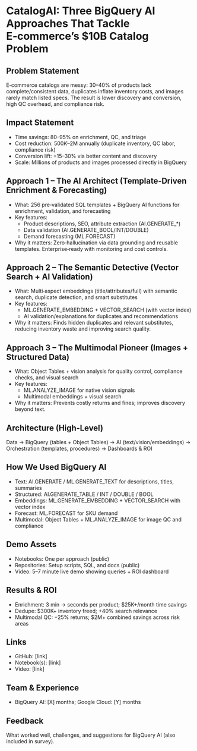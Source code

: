# CatalogAI: Three BigQuery AI Approaches That Tackle E‑commerce’s $10B Catalog Problem

## Problem Statement
E‑commerce catalogs are messy: 30–40% of products lack complete/consistent data, duplicates inflate inventory costs, and images rarely match listed specs. The result is lower discovery and conversion, high QC overhead, and compliance risk.

## Impact Statement
- Time savings: 80–95% on enrichment, QC, and triage
- Cost reduction: $500K–$2M annually (duplicate inventory, QC labor, compliance risk)
- Conversion lift: +15–30% via better content and discovery
- Scale: Millions of products and images processed directly in BigQuery

## Approach 1 – The AI Architect (Template‑Driven Enrichment & Forecasting)
- What: 256 pre‑validated SQL templates + BigQuery AI functions for enrichment, validation, and forecasting
- Key features:
  - Product descriptions, SEO, attribute extraction (AI.GENERATE_*)
  - Data validation (AI.GENERATE_BOOL/INT/DOUBLE)
  - Demand forecasting (ML.FORECAST)
- Why it matters: Zero‑hallucination via data grounding and reusable templates. Enterprise‑ready with monitoring and cost controls.

## Approach 2 – The Semantic Detective (Vector Search + AI Validation)
- What: Multi‑aspect embeddings (title/attributes/full) with semantic search, duplicate detection, and smart substitutes
- Key features:
  - ML.GENERATE_EMBEDDING + VECTOR_SEARCH (with vector index)
  - AI validation/explanations for duplicates and recommendations
- Why it matters: Finds hidden duplicates and relevant substitutes, reducing inventory waste and improving search quality.

## Approach 3 – The Multimodal Pioneer (Images + Structured Data)
- What: Object Tables + vision analysis for quality control, compliance checks, and visual search
- Key features:
  - ML.ANALYZE_IMAGE for native vision signals
  - Multimodal embeddings + visual search
- Why it matters: Prevents costly returns and fines; improves discovery beyond text.

## Architecture (High‑Level)
Data → BigQuery (tables + Object Tables) → AI (text/vision/embeddings) → Orchestration (templates, procedures) → Dashboards & ROI

## How We Used BigQuery AI
- Text: AI.GENERATE / ML.GENERATE_TEXT for descriptions, titles, summaries
- Structured: AI.GENERATE_TABLE / INT / DOUBLE / BOOL
- Embeddings: ML.GENERATE_EMBEDDING + VECTOR_SEARCH with vector index
- Forecast: ML.FORECAST for SKU demand
- Multimodal: Object Tables + ML.ANALYZE_IMAGE for image QC and compliance

## Demo Assets
- Notebooks: One per approach (public)
- Repositories: Setup scripts, SQL, and docs (public)
- Video: 5–7 minute live demo showing queries + ROI dashboard

## Results & ROI
- Enrichment: 3 min → seconds per product; $25K+/month time savings
- Dedupe: $300K+ inventory freed; +40% search relevance
- Multimodal QC: −25% returns; $2M+ combined savings across risk areas

## Links
- GitHub: [link]
- Notebook(s): [link]
- Video: [link]

## Team & Experience
- BigQuery AI: [X] months; Google Cloud: [Y] months

## Feedback
What worked well, challenges, and suggestions for BigQuery AI (also included in survey).

